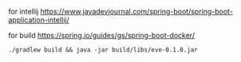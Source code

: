 
for intellij 
https://www.javadevjournal.com/spring-boot/spring-boot-application-intellij/

for build
https://spring.io/guides/gs/spring-boot-docker/


```
./gradlew build && java -jar build/libs/eve-0.1.0.jar
```